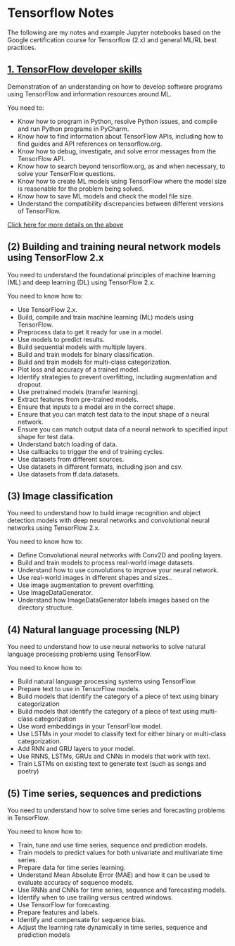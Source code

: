 # Tensorflow Notes

The following are my notes and example Jupyter notebooks based on the Google certification course for 
Tensorflow (2.x) and general ML/RL best practices.

## [1. TensorFlow developer skills](1.%20TensorFlow%20developer%20skills/README.md)

Demonstration of an understanding on how to develop software programs using TensorFlow and
information resources around ML. 

You need to:

 - Know how to program in Python, resolve Python issues, and compile and run Python programs
in PyCharm.
 - Know how to find information about TensorFlow APIs, including how to find guides and API
references on tensorflow.org.
 - Know how to debug, investigate, and solve error messages from the TensorFlow API.
 - Know how to search beyond tensorflow.org, as and when necessary, to solve your TensorFlow
questions.
 - Know how to create ML models using TensorFlow where the model size is reasonable for the
problem being solved.
 - Know how to save ML models and check the model file size.
 - Understand the compatibility discrepancies between different versions of TensorFlow.

[Click here for more details on the above](1.%20TensorFlow%20developer%20skills/README.md)


## (2) Building and training neural network models using TensorFlow 2.x
You need to understand the foundational principles of machine learning (ML) and deep learning (DL)
using TensorFlow 2.x. 

You need to know how to:

 - Use TensorFlow 2.x.
 - Build, compile and train machine learning (ML) models using TensorFlow.
 - Preprocess data to get it ready for use in a model.
 - Use models to predict results.
 - Build sequential models with multiple layers.
 - Build and train models for binary classification.
 - Build and train models for multi-class categorization.
 - Plot loss and accuracy of a trained model.
 - Identify strategies to prevent overfitting, including augmentation and dropout.
 - Use pretrained models (transfer learning).
 - Extract features from pre-trained models.
 - Ensure that inputs to a model are in the correct shape.
 - Ensure that you can match test data to the input shape of a neural network.
 - Ensure you can match output data of a neural network to specified input shape for test data.
 - Understand batch loading of data.
 - Use callbacks to trigger the end of training cycles.
 - Use datasets from different sources.
 - Use datasets in different formats, including json and csv.
 - Use datasets from tf.data.datasets.


## (3) Image classification
You need to understand how to build image recognition and object detection models with deep neural
networks and convolutional neural networks using TensorFlow 2.x. 

You need to know how to:

 - Define Convolutional neural networks with Conv2D and pooling layers.
 - Build and train models to process real-world image datasets.
 - Understand how to use convolutions to improve your neural network.
 - Use real-world images in different shapes and sizes..
 - Use image augmentation to prevent overfitting.
 - Use ImageDataGenerator.
 - Understand how ImageDataGenerator labels images based on the directory structure.


## (4) Natural language processing (NLP)
You need to understand how to use neural networks to solve natural language processing problems
using TensorFlow. 

You need to know how to:

 - Build natural language processing systems using TensorFlow.
 - Prepare text to use in TensorFlow models.
 - Build models that identify the category of a piece of text using binary categorization
 - Build models that identify the category of a piece of text using multi-class categorization
 - Use word embeddings in your TensorFlow model.
 - Use LSTMs in your model to classify text for either binary or multi-class categorization.
 - Add RNN and GRU layers to your model.
 - Use RNNS, LSTMs, GRUs and CNNs in models that work with text.
 - Train LSTMs on existing text to generate text (such as songs and poetry)


## (5) Time series, sequences and predictions
You need to understand how to solve time series and forecasting problems in TensorFlow. 

You need to know how to:

 - Train, tune and use time series, sequence and prediction models.
 - Train models to predict values for both univariate and multivariate time series.
 - Prepare data for time series learning.
 - Understand Mean Absolute Error (MAE) and how it can be used to evaluate accuracy of sequence models.
 - Use RNNs and CNNs for time series, sequence and forecasting models.
 - Identify when to use trailing versus centred windows.
 - Use TensorFlow for forecasting.
 - Prepare features and labels.
 - Identify and compensate for sequence bias.
 - Adjust the learning rate dynamically in time series, sequence and prediction models
